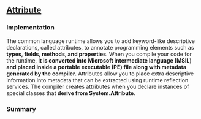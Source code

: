 ## [Attribute](https://docs.microsoft.com/en-us/dotnet/standard/attributes/)
### Implementation
The common language runtime allows you to add keyword-like descriptive declarations, called attributes, to annotate programming elements such as **types, fields, methods, and properties**. When you compile your code for the runtime, **it is converted into Microsoft intermediate language (MSIL) and placed inside a portable executable (PE) file along with metadata generated by the compiler.** Attributes allow you to place extra descriptive information into metadata that can be extracted using runtime reflection services. The compiler creates attributes when you declare instances of special classes that **derive from System.Attribute**.

### Summary
